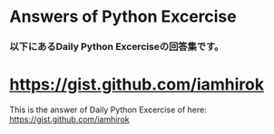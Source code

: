 
Answers of Python Excercise  
===========================  
### 以下にあるDaily Python Excerciseの回答集です。  　
https://gist.github.com/iamhirok  
==================================================  
This is the answer of Daily Python Excercise of here:  
https://gist.github.com/iamhirok
